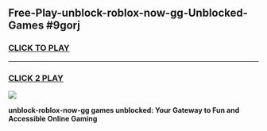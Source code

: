 
## Free-Play-unblock-roblox-now-gg-Unblocked-Games #9gorj
<h3>
<a href="https://news.freeplayer.one?title=unblock-roblox-now-gg&ref=8M">CLICK TO PLAY</a></h3>
<hr>

<h3>
<a href="https://news.freeplayer.one?title=unblock-roblox-now-gg&ref=8M">CLICK 2 PLAY</a>
  
</h3>

<a href="https://news.freeplayer.one?title=unblock-roblox-now-gg&ref=8M"><img src="https://clearcache.store/games.png"></a>


**unblock-roblox-now-gg games unblocked: Your Gateway to Fun and Accessible Online Gaming**
